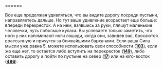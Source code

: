 ======

Все еще продолжая удивляться, что вы видите дорогу посреди пустыни, направляетесь дальше. Но тут ваше удивление возрастает еще больше: впереди перекресток. А на нем, взявшись за руки, пляшут маленькие человечки, чуть побольше кулака. Вы успеваете только заметить, что ноги у них напоминают ноги лошади, когда они, завидев вас, бросаются врассыпную и прячутся за ближайшими барханами. Если ваша Сила мысли уже равна 5, можете использовать свои способности ([**103**](#n_103)), если же еще нет, то остается либо вступить на перекресток ([**149**](#n_149)), либо оставить дорогу и пойти по пустыне на север ([**17**](#n_17)) или на юго-восток ([**486**](#n_486)).

